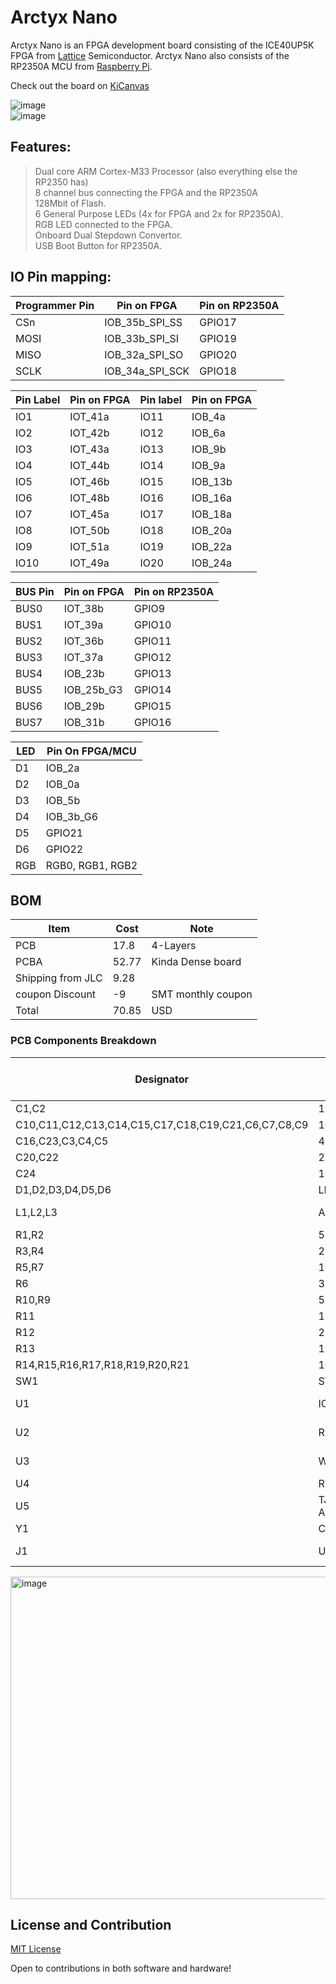 # Arctyx Nano

Arctyx Nano is an FPGA development board consisting of the ICE40UP5K FPGA from [Lattice](https://latticesemi.com) Semiconductor. Arctyx Nano also consists of the RP2350A MCU from [Raspberry Pi](https://raspberrypi.com).  

Check out the board on [KiCanvas](https://kicanvas.org/?github=https://github.com/Keyaan-07/Arctyx-Nano/tree/main/hardware_Arctyx-Nano)

![image](https://blueprint.hackclub.com/user-attachments/blobs/proxy/eyJfcmFpbHMiOnsiZGF0YSI6NjYyMywicHVyIjoiYmxvYl9pZCJ9fQ==--8e1904238cc1f1fccc21d808b4f02b6aca25bab1/image.png)  
![image](https://blueprint.hackclub.com/user-attachments/blobs/proxy/eyJfcmFpbHMiOnsiZGF0YSI6NjYyNCwicHVyIjoiYmxvYl9pZCJ9fQ==--e6b70fa875c88a282129f9bd7cd3edc8870532b8/image.png)  

## Features:
> Dual core ARM Cortex-M33 Processor (also everything else the RP2350 has)  
> 8 channel bus connecting the FPGA and the RP2350A  
> 128Mbit of Flash.  
> 6 General Purpose LEDs (4x for FPGA and 2x for RP2350A).  
> RGB LED connected to the FPGA.  
> Onboard Dual Stepdown Convertor.    
> USB Boot Button for RP2350A.  

## IO Pin mapping:

| Programmer Pin | Pin on FPGA     | Pin on RP2350A |
| -------------- | --------------- | -------------- |
| CSn            | IOB_35b_SPI_SS  | GPIO17         |
| MOSI           | IOB_33b_SPI_SI  | GPIO19         |
| MISO           | IOB_32a_SPI_SO  | GPIO20         |
| SCLK           | IOB_34a_SPI_SCK | GPIO18         |

| Pin Label | Pin on FPGA | Pin label | Pin on FPGA |
| --------- | ----------- | --------- | ----------- |
| IO1       | IOT_41a     | IO11      | IOB_4a      |
| IO2       | IOT_42b     | IO12      | IOB_6a      |
| IO3       | IOT_43a     | IO13      | IOB_9b      |
| IO4       | IOT_44b     | IO14      | IOB_9a      |
| IO5       | IOT_46b     | IO15      | IOB_13b     |
| IO6       | IOT_48b     | IO16      | IOB_16a     |
| IO7       | IOT_45a     | IO17      | IOB_18a     |
| IO8       | IOT_50b     | IO18      | IOB_20a     |
| IO9       | IOT_51a     | IO19      | IOB_22a     |
| IO10      | IOT_49a     | IO20      | IOB_24a     |

| BUS Pin | Pin on FPGA | Pin on RP2350A |
| ------- | ----------- | -------------- |
| BUS0    | IOT_38b     | GPIO9          |
| BUS1    | IOT_39a     | GPIO10         |
| BUS2    | IOT_36b     | GPIO11         |
| BUS3    | IOT_37a     | GPIO12         |
| BUS4    | IOB_23b     | GPIO13         |
| BUS5    | IOB_25b_G3  | GPIO14         |
| BUS6    | IOB_29b     | GPIO15         |
| BUS7    | IOB_31b     | GPIO16         |

| LED | Pin On FPGA/MCU  |
| --- | ---------------  |
| D1  | IOB_2a           |
| D2  | IOB_0a           |
| D3  | IOB_5b           |
| D4  | IOB_3b_G6        |
| D5  | GPIO21           |
| D6  | GPIO22           |
| RGB | RGB0, RGB1, RGB2 |


## BOM
| Item              | Cost  | Note               |
| ----------------- | ----- | ------------------ |
| PCB               | 17.8  | 4-Layers           |
| PCBA              | 52.77 | Kinda Dense board  |
| Shipping from JLC | 9.28  |                    |
| coupon Discount   | \-9   | SMT monthly coupon |
| Total             | 70.85 | USD                |

### PCB Components Breakdown
| Designator                                          | Designation                 | Footprint                                | Quantity | Amount | JLCPCB Lib type | JLCPCB Part Number |
| --------------------------------------------------- | --------------------------- | ---------------------------------------- | -------- | ------ | --------------- | ------------------ |
| C1,C2                                               | 15p                         | 0402                                     | 4        | 0.004  | Basic           | C1548              |
| C10,C11,C12,C13,C14,C15,C17,C18,C19,C21,C6,C7,C8,C9 | 100n                        | 0402                                     | 28       | 0.0336 | Basic           | C1525              |
| C16,C23,C3,C4,C5                                    | 4.7u                        | 0402                                     | 10       | 0.049  | Basic           | C23733             |
| C20,C22                                             | 22u                         | 0603                                     | 4        | 0.0348 | Basic           | C59461             |
| C24                                                 | 10u                         | 0603                                     | 2        | 0.0112 | Basic           | C19702             |
| D1,D2,D3,D4,D5,D6                                   | LED                         | 0603                                     | 12       | 0.1224 | Extended        | C2290            |
| L1,L2,L3                                            | AOTA-B201610S3R3-101-T      | IND-SMD_L2.0-W1.6_AOTA-B201610S3R3-101-T | 6        | 1.0782 | Extended        | C42411119          |
| R1,R2                                               | 5.1k                        | 0402                                     | 4        | 0.002  | Basic           | C25905             |
| R3,R4                                               | 27                          | 0402                                     | 20       | 0.012  | Extended        | C138021            |
| R5,R7                                               | 1k                          | 0402                                     | 4        | 0.0024 | Basic           | C11702             |
| R6                                                  | 33                          | 0402                                     | 2        | 0.0012 | Basic           | C25105             |
| R10,R9                                              | 51k                         | 0402                                     | 4        | 0.0024 | Basic           | C25794             |
| R11                                                 | 100k                        | 0402                                     | 2        | 0.0012 | Basic           | C25741             |
| R12                                                 | 22k                         | 0402                                     | 2        | 0.0012 | Basic           | C25768             |
| R13                                                 | 120                         | 0402                                     | 2        | 0.0012 | Basic           | C25079             |
| R14,R15,R16,R17,R18,R19,R20,R21                     | 100                         | 0402                                     | 16       | 0.008  | Basic           | C25076             |
| SW1                                                 | SW_Push                     | SW-SMD_L3.9-W3.0-P4.45                   | 2        | 0.0846 | Basic           | C720477            |
| U1                                                  | ICE40UP5K-SG48ITR           | QFN-48-1EP_7x7mm_P0.5mm_EP5.6x5.6mm      | 2        | 11.352 | Extended        | C2678152           |
| U2                                                  | RP2350A-QFN60               | RP2350A_QFN-60_EP_7.75x7.75_Pitch0.4mm   | 2        | 3.195  | Extended        | C42411118          |
| U3                                                  | W25Q128JVP                  | WSON-8-1EP_6x5mm_P1.27mm_EP3.4x4.3mm     | 2        | 2.472  | Extended        | C2441427           |
| U4                                                  | RT8075ZQW                   | WDFN-10_L3.0-W3.0-P0.50-BL-EP            | 2        | 0.864  | Extended        | C250416            |
| U5                                                  | TJ-S1608SW6TDSLCCYRGB-A5    | LED-ARRAY-SMD_4P-L1.6-W0.8-BL-FD         | 6        | 0.4314 | Extended        | C5356078           |
| Y1                                                  | Crystal_GND24               | Crystal_SMD_3225-4Pin_3.2x2.5mm          | 2        | 0.1290  | Basic        | C9002          |
| J1                                                  | USB_C_Receptacle_USB2.0_16P | USB_C_Receptacle_XKB_U262-16XN-4BVC11    | 0        | 0      | Do Not Place    | Do Not Place       |

<img width="1149" height="516" alt="image" src="https://github.com/user-attachments/assets/9f54a06f-3328-4dee-9e41-1fde40841cb8" />



## License and Contribution

[MIT License](/LICENSE)

Open to contributions in both software and hardware!
